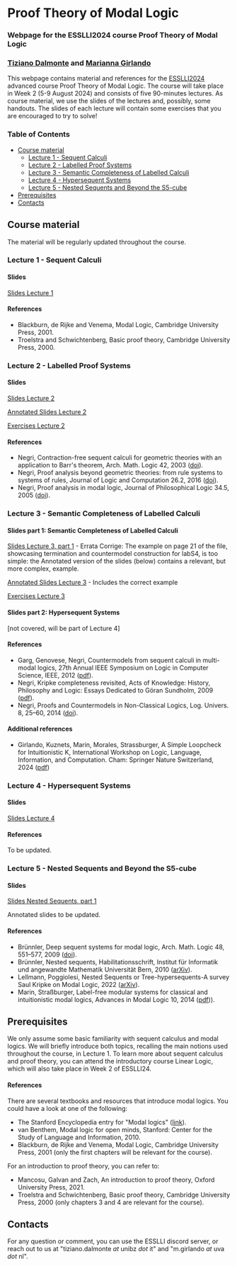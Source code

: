 # Proof Theory of Modal Logic
### Webpage for the ESSLLI2024 course Proof Theory of Modal Logic  
### [Tiziano Dalmonte](https://dev-www.unibz.it/en/faculties/engineering/academic-staff/person/47069-tiziano-dalmonte) and [Marianna Girlando](https://www.mariannagirlando.com/Girlando.html)


This webpage contains material and references for the [ESSLLI2024](https://2024.esslli.eu/) advanced course Proof Theory of Modal Logic. The course will take place in Week 2 (5-9 August 2024) and consists of five 90-minutes lectures. As course material, we use the slides of the lectures and, possibly, some handouts. The slides of each lecture will contain some exercises that you are encouraged to try to solve! 

### Table of Contents
- [Course material](#material)
  - [Lecture 1 - Sequent Calculi](#l1)
  - [Lecture 2 - Labelled Proof Systems](#l2)
  - [Lecture 3 - Semantic Completeness of Labelled Calculi](#l3) 
  - [Lecture 4 - Hypersequent Systems](#l4)
  - [Lecture 5 - Nested Sequents and Beyond the S5-cube](#l5)
- [Prerequisites](#pre)
- [Contacts](#contacts)


## Course material <a name="material"></a>
The material will be regularly updated throughout the course. 

### Lecture 1 - Sequent Calculi <a name="l1"></a>
#### Slides
[Slides Lecture 1](lectures/lecture_1_new.pdf)
#### References 
- Blackburn, de Rijke and Venema, Modal Logic, Cambridge University Press, 2001.
- Troelstra and Schwichtenberg, Basic proof theory, Cambridge University Press, 2000.


### Lecture 2 - Labelled Proof Systems <a name="l2"></a>
#### Slides
[Slides Lecture 2](lectures/lecture_2_new.pdf) 

[Annotated Slides Lecture 2](lectures/Lecture_2_annotated.pdf) 

[Exercises Lecture 2](lectures/exercises_lecture2.pdf) 

#### References 
- Negri, Contraction-free sequent calculi for geometric theories with an application to Barr's theorem, Arch. Math. Logic 42, 2003 ([doi](https://link.springer.com/article/10.1007/s001530100124)).
- Negri, Proof analysis beyond geometric theories: from rule systems to systems of rules, Journal of Logic and Computation 26.2, 2016 ([doi](https://academic.oup.com/logcom/article-abstract/26/2/513/2579508?login=false)).
- Negri, Proof analysis in modal logic, Journal of Philosophical Logic 34.5, 2005 ([doi](https://link.springer.com/article/10.1007/s10992-005-2267-3)).



### Lecture 3 - Semantic Completeness of Labelled Calculi <a name="l3"></a>
#### Slides part 1: Semantic Completeness of Labelled Calculi
[Slides Lecture 3, part 1](lectures/lecture_3_part1.pdf) - Errata Corrige: The example on page 21 of the file, showcasing termination and countermodel construction for labS4, is too simple: the Annotated version of the slides (below) contains a relevant, but more complex, example. 

[Annotated Slides Lecture 3](lectures/ESSLLI24_lecture_3_annotated.pdf) - Includes the correct example

[Exercises Lecture 3](lectures/exercises_lecture3_new.pdf) 

#### Slides part 2: Hypersequent Systems 
[not covered, will be part of Lecture 4]




#### References 
- Garg, Genovese, Negri, Countermodels from sequent calculi in multi-modal logics, 27th Annual IEEE Symposium on Logic in Computer Science, IEEE, 2012 ([pdf](https://people.mpi-sws.org/~dg/papers/lics12.pdf)).
- Negri, Kripke completeness revisited, Acts of Knowledge: History, Philosophy and Logic: Essays Dedicated to Göran Sundholm, 2009 ([pdf](https://www.mv.helsinki.fi/home/negri/gkcrev.pdf)).
- Negri, Proofs and Countermodels in Non-Classical Logics, Log. Univers. 8, 25–60, 2014 ([doi](https://link.springer.com/article/10.1007/s11787-014-0097-1)).

#### Additional references  
- Girlando, Kuznets, Marin, Morales, Strassburger, A Simple Loopcheck for Intuitionistic K, International Workshop on Logic, Language, Information, and Computation. Cham: Springer Nature Switzerland, 2024 ([pdf](https://laas.hal.science/X-DEP-INFO/hal-04569308v1))



### Lecture 4 - Hypersequent Systems <a name="l4"></a>
#### Slides
[Slides Lecture 4](lectures/lecture_4.pdf) 
#### References 
To be updated.


### Lecture 5 - Nested Sequents and Beyond the S5-cube <a name="l5"></a>
#### Slides
[Slides Nested Sequents, part 1](lectures/lecture_NS_part1.pdf)

Annotated slides to be updated. 

#### References 
- Brünnler, Deep sequent systems for modal logic, Arch. Math. Logic 48, 551–577, 2009 ([doi](https://link.springer.com/article/10.1007/s00153-009-0137-3)).
- Brünnler, Nested sequents, Habilitationsschrift, Institut für Informatik und angewandte Mathematik Universität Bern, 2010 ([arXiv](https://arxiv.org/abs/1004.1845)).
- Lellmann, Poggiolesi, Nested Sequents or Tree-hypersequents-A survey Saul Kripke on Modal Logic, 2022 ([arXiv](https://hal.science/hal-03590537/)).
- Marin, Straßburger, Label-free modular systems for classical and intuitionistic modal logics, Advances in Modal Logic 10, 2014 ([pdf](http://www.aiml.net/volumes/volume10/Marin-Strassburger.pdf))). 


## Prerequisites <a name="pre"></a>
We only assume some basic familiarity with sequent calculus and modal logics. We will briefly introduce both topics, recalling the main notions used throughout the course, in Lecture 1. To learn more about sequent calculus and proof theory, you can attend the introductory course Linear Logic, which will also take place in Week 2 of ESSLLI24. 

#### References
There are several textbooks and resources that introduce modal logics. You could have a look at one of the following:
- The Stanford Encyclopedia entry for "Modal logics" ([link](https://seop.illc.uva.nl/entries/logic-modal/)).
- van Benthem, Modal logic for open minds, Stanford: Center for the Study of Language and Information, 2010.
- Blackburn, de Rijke and Venema, Modal Logic, Cambridge University Press, 2001 (only the first chapters will be relevant for the course). 

For an introduction to proof theory, you can refer to:
- Mancosu, Galvan and Zach, An introduction to proof theory, Oxford University Press, 2021. 
- Troelstra and Schwichtenberg, Basic proof theory, Cambridge University Press, 2000 (only chapters 3 and 4 are relevant for the course).




## Contacts <a name="contacts"></a>
For any question or comment, you can use the ESSLLI discord server, or reach out to us at "tiziano.dalmonte _at_ unibz _dot_ it" and "m.girlando _at_ uva _dot_ nl".  








